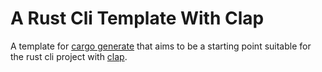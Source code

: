 # A Rust Cli Template With Clap

A template for [cargo generate](https://github.com/cargo-generate/cargo-generate) that aims to be a starting point suitable for
the rust cli project with [clap](https://github.com/clap-rs/clap).
